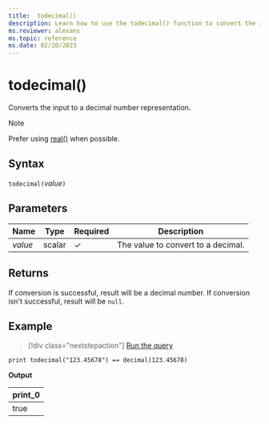 ```yaml
---
title:  todecimal()
description: Learn how to use the todecimal() function to convert the input expression to a decimal number representation. 
ms.reviewer: alexans
ms.topic: reference
ms.date: 02/20/2023
---
```

# todecimal()

Converts the input to a decimal number representation.

> [!NOTE]
> Prefer using [real()](./scalar-data-types/real.md) when possible.

## Syntax

`todecimal(`*value*`)`

## Parameters

| Name | Type | Required | Description |
|--|--|--|--|
| *value* | scalar | &check; | The value to convert to a decimal.|

## Returns

If conversion is successful, result will be a decimal number.
If conversion isn't successful, result will be `null`.

## Example

> [!div class="nextstepaction"]
> <a href="https://dataexplorer.azure.com/clusters/help/databases/Samples?query=H4sIAAAAAAAAAysoyswrUSjJT0lNzsxNzNFQMjQy1jMxNTO3UNJUsLVVgInDhTUBDVgx+TIAAAA=" target="_blank">Run the query</a>

```kusto
print todecimal("123.45678") == decimal(123.45678)
```

**Output**

|print_0|
|--|
|true|
